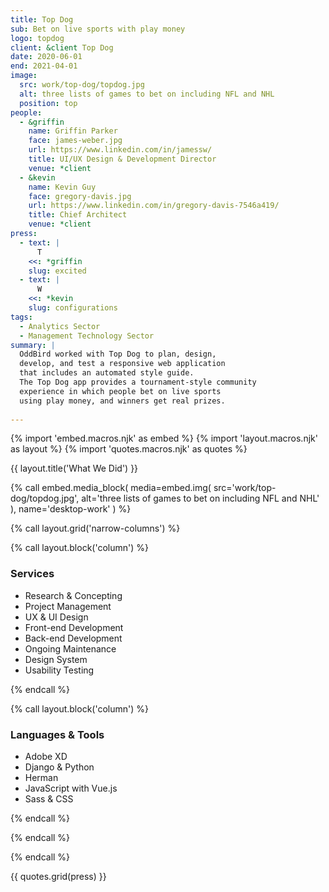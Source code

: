 ```yaml
---
title: Top Dog
sub: Bet on live sports with play money
logo: topdog
client: &client Top Dog
date: 2020-06-01
end: 2021-04-01
image:
  src: work/top-dog/topdog.jpg
  alt: three lists of games to bet on including NFL and NHL
  position: top
people:
  - &griffin
    name: Griffin Parker
    face: james-weber.jpg
    url: https://www.linkedin.com/in/jamessw/
    title: UI/UX Design & Development Director
    venue: *client
  - &kevin
    name: Kevin Guy
    face: gregory-davis.jpg
    url: https://www.linkedin.com/in/gregory-davis-7546a419/
    title: Chief Architect
    venue: *client
press:
  - text: |
      T
    <<: *griffin
    slug: excited
  - text: |
      W
    <<: *kevin
    slug: configurations
tags:
  - Analytics Sector
  - Management Technology Sector
summary: |
  OddBird worked with Top Dog to plan, design, 
  develop, and test a responsive web application
  that includes an automated style guide.
  The Top Dog app provides a tournament-style community 
  experience in which people bet on live sports
  using play money, and winners get real prizes.
  
---
```


{% import 'embed.macros.njk' as embed %}
{% import 'layout.macros.njk' as layout %}
{% import 'quotes.macros.njk' as quotes %}


{{ layout.title('What We Did') }}

{% call embed.media_block(
  media=embed.img(
    src='work/top-dog/topdog.jpg',
    alt='three lists of games to bet on including NFL and NHL'
  ),
  name='desktop-work'
) %}

{% call layout.grid('narrow-columns') %}

{% call layout.block('column') %}

### Services

  - Research & Concepting
  - Project Management
  - UX & UI Design
  - Front-end Development
  - Back-end Development
  - Ongoing Maintenance
  - Design System
  - Usability Testing


{% endcall %}

{% call layout.block('column') %}

### Languages & Tools

  - Adobe XD
  - Django & Python
  - Herman
  - JavaScript with Vue.js
  - Sass & CSS


{% endcall %}

{% endcall %}

{% endcall %}

{{ quotes.grid(press) }}
